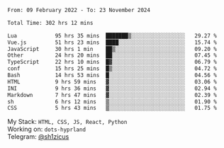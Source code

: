 <!--START_SECTION:waka-->

```txt
From: 09 February 2022 - To: 23 November 2024

Total Time: 302 hrs 12 mins

Lua            95 hrs 35 mins  ███████▒░░░░░░░░░░░░░░░░░   29.27 %
Vue.js         51 hrs 23 mins  ████░░░░░░░░░░░░░░░░░░░░░   15.74 %
JavaScript     30 hrs 1 min    ██▒░░░░░░░░░░░░░░░░░░░░░░   09.20 %
Other          24 hrs 20 mins  ██░░░░░░░░░░░░░░░░░░░░░░░   07.45 %
TypeScript     22 hrs 10 mins  █▓░░░░░░░░░░░░░░░░░░░░░░░   06.79 %
conf           15 hrs 25 mins  █▒░░░░░░░░░░░░░░░░░░░░░░░   04.72 %
Bash           14 hrs 53 mins  █░░░░░░░░░░░░░░░░░░░░░░░░   04.56 %
HTML           9 hrs 59 mins   ▓░░░░░░░░░░░░░░░░░░░░░░░░   03.06 %
INI            9 hrs 36 mins   ▓░░░░░░░░░░░░░░░░░░░░░░░░   02.94 %
Markdown       7 hrs 47 mins   ▓░░░░░░░░░░░░░░░░░░░░░░░░   02.39 %
sh             6 hrs 12 mins   ▒░░░░░░░░░░░░░░░░░░░░░░░░   01.90 %
CSS            5 hrs 43 mins   ▒░░░░░░░░░░░░░░░░░░░░░░░░   01.75 %
```

<!--END_SECTION:waka-->
My Stack: `HTML, CSS, JS, React, Python` <br>
Working on: `dots-hyprland` <br>
Telegram: [@sh1zicus](https://t.me/sh1zicus) 

